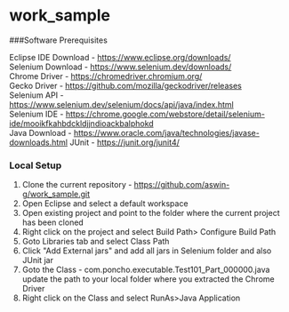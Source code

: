 # work_sample

###Software Prerequisites

Eclipse IDE Download - https://www.eclipse.org/downloads/ <br />
Selenium Download - https://www.selenium.dev/downloads/ <br />
Chrome Driver - https://chromedriver.chromium.org/ <br />
Gecko Driver - https://github.com/mozilla/geckodriver/releases <br />
Selenium API - https://www.selenium.dev/selenium/docs/api/java/index.html <br />
Selenium IDE - https://chrome.google.com/webstore/detail/selenium-ide/mooikfkahbdckldjjndioackbalphokd <br />
Java Download - https://www.oracle.com/java/technologies/javase-downloads.html
JUnit - https://junit.org/junit4/

### Local Setup

1. Clone the current repository - https://github.com/aswin-g/work_sample.git
2. Open Eclipse and select a default workspace
3. Open existing project and point to the folder where the current project has been cloned
4. Right click on the project and select Build Path> Configure Build Path
5. Goto Libraries tab and select Class Path
6. Click "Add External jars" and add all jars in Selenium folder and also JUnit jar
4. Goto the Class - com.poncho.executable.Test101_Part_000000.java update the path to your local folder where you extracted the Chrome Driver
5. Right click on the Class and select RunAs>Java Application
